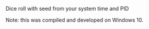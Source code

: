 Dice roll with seed from your system time and PID

Note: this was compiled and developed on Windows 10.
